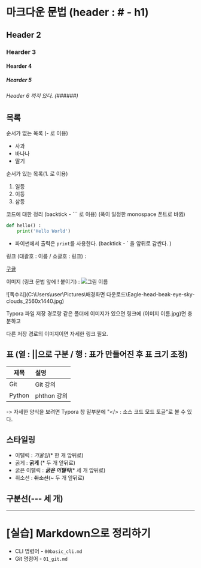 # 마크다운 문법 (header : # - h1)

## Header 2

### Hearder 3

#### Hearder 4

##### Hearder 5

###### Header 6 까지 있다. (######)



## 목록

순서가 없는 목록 (- 로 이용)

- 사과
- 바나나
- 딸기

순서가 있는 목록(1. 로 이용)

1. 일등
2. 이등
3. 삼등

코드에 대한 정리 (backtick - ``` 로 이용) (폭이 일정한 monospace 폰트로 바뀜)

```python
def hello() :
	print('Hello World')
```

- 파이썬에서 출력은 `print`를 사용한다.  (backtick - ` 을 앞뒤로 감싼다. )

링크 (대괄호 : 이름 / 소괄호 : 링크) : []()

[구글](www.google.com)

이미지 (링크 문법 앞에 ! 붙이기) : ![그림 이름](링크)

![독수리](C:\Users\user\Pictures\배경화면 다운로드\Eagle-head-beak-eye-sky-clouds_2560x1440.jpg)

Typora 파일 저장 경로랑 같은 폴더에 이미지가 있으면 링크에 (이미지 이름.jpg)면 충분하고

다른 저장 경로의 이미지이면 자세한 링크 필요.

## 표 (열 : ||으로 구분 / 행 : 표가 만들어진 후 표 크기 조정)

| 제목   | 설명        |
| ------ | :---------- |
| Git    | Git 강의    |
| Python | phthon 강의 |

-> 자세한 양식을 보려면 Typora 창 밑부분에 "</>  : 소스 코드 모드 토글"로 볼 수 있다.

## 스타일링

- 이탤릭 : *기울임*(* 한 개 앞뒤로)
- 굵게 : **굵게** (* 두 개 앞뒤로)
- 굵은 이탤릭 : ***굵은 이탤릭***(* 세 개 앞뒤로)
- 취소선 : ~~취소선~~(~ 두 개 앞뒤로)

## 구분선(--- 세 개)

---



# [실습] Markdown으로 정리하기

- CLI 명령어 - `00basic_cli.md`
- Git 명령어 - `01_git.md`